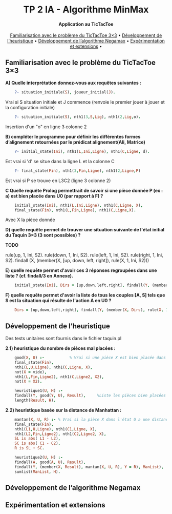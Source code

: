 <h1 align="center">
  <br>
    TP 2 IA - Algorithme MinMax
  <br>

</h1>

<h4 align="center">Application au TicTacToe</h4>

<p align="center">
  <a href="# Familiarisation avec le problème du TicTacToe 3×3">Familiarisation avec le problème du TicTacToe 3×3</a> •
  <a href="# Développement de l’heuristique">Développement de l’heuristique</a> •
  <a href="# Développement de l’algorithme Negamax">Développement de l’algorithme Negamax</a> •
  <a href="# Expérimentation et extensions">Expérimentation et extensions</a> •
</p>


## Familiarisation avec le problème du TicTacToe 3×3

**A) Quelle interprétation donnez-vous aux requêtes suivantes :**
```prolog
    ?- situation_initiale(S), joueur_initial(J).
```
Vrai si S situation initiale et J commence (renvoie le premier jouer à jouer et la configuration initiale)

```prolog
    ?- situation_initiale(S), nth1(3,S,Lig), nth1(2,Lig,o).
```
Insertion d'un "o" en ligne 3 colonne 2

**B) compléter le programme pour 
définir les différentes formes d’alignement retournées par le prédicat alignement(Ali, Matrice)**
```prolog
    ?- initial_state(Ini), nth1(L,Ini,Ligne), nth1(C,Ligne, d).
```
Est vrai si 'd' se situe dans la ligne L et la colonne C

```prolog
    ?- final_state(Fin), nth1(3,Fin,Ligne), nth1(2,Ligne,P)
```
Est vrai si P se trouve en L3C2 (ligne 3 colonne 2)

**C Quelle requête Prolog permettrait de savoir si une pièce donnée P (ex : a)  est bien placée dans U0 (par rapport à F) ?**
```prolog
    initial_state(Ini), nth1(L,Ini,Ligne), nth1(C,Ligne, X),
    final_state(Fin), nth1(L,Fin,Ligne), nth1(C,Ligne,X).
```
Avec X la pièce donnée

**D) quelle requête permet de trouver une situation suivante de l'état initial du Taquin 3×3 (3 sont possibles) ?**

**TODO**

rule(up,    1, Ini, S2).
rule(down, 1, Ini, S2).
rule(left,  1, Ini, S2).
rule(right, 1, Ini, S2).
findall (X, (member(X, [up, down, left, right]), rule(X, 1, Ini, S2)))

**E) quelle requête permet d'avoir ces 3 réponses regroupées dans une liste ? (cf. findall/3 en Annexe).**
```prolog
    initial_state(Ini), Dirs = [up,down,left,right], findall(Y, (member(X, Dirs), rule(X, 1, Ini, S2), Y = S2), Output).
```

**F) quelle requête permet d'avoir la liste de tous les couples [A, S] tels que S est la situation qui résulte de l'action A en U0 ?**
```prolog
    Dirs = [up,down,left,right], findall(Y, (member(X, Dirs), rule(X, 1, A, S), Y = [A, S]), Output).
```

## Développement de l’heuristique
Des tests unitaires sont fournis dans le fichier taquin.pl

**2.1) heuristique du nombre de pièces mal placées :**
```prolog
    good(X, U) :-           % Vrai si une pièce X est bien placée dans un état U
    final_state(Fin),
    nth1(L,U,Ligne), nth1(C,Ligne, X),
    not(X = vide),
    nth1(L,Fin,Ligne2), nth1(C,Ligne2, X2),
    not(X = X2).

    heuristique1(U, H) :- 
    findall(Y, good(Y, U), Result),     %Liste les pièces bien placées
    length(Result, H).
```

**2.2) heuristique basée sur la distance de Manhattan :**
```prolog
    mantan(X, U, R) :- % Vrai si la pièce X dans l'état U a une distance de Manhattan R de son état final
    final_state(Fin),
    nth1(L1,U,Ligne), nth1(C1,Ligne, X),
    nth1(L2,Fin,Ligne2), nth1(C2,Ligne2, X),
    SL is abs( L1 - L2),
    SC is abs( C1 - C2),
    R is SL + SC.

    heuristique2(U, H) :- 
    findall(A, good(A, U), Result),
    findall(Y, (member(X, Result), mantan(X, U, R), Y = R), ManList),
    sumlist(ManList, H).
```

## Développement de l’algorithme Negamax





## Expérimentation et extensions
